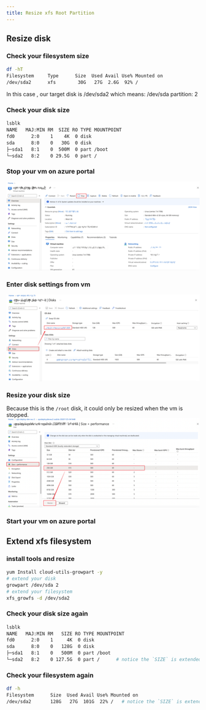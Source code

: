 ```yaml
---
title: Resize xfs Root Partition
---
```


## Resize disk
### Check your filesystem size
```bash
df -hT
Filesystem     Type      Size  Used Avail Use% Mounted on
/dev/sda2      xfs        30G   27G  2.6G  92% /
```
In this case , our target disk is  /dev/sda2
which means: /dev/sda partition: 2

### Check your disk size
```bash
lsblk
NAME   MAJ:MIN RM  SIZE RO TYPE MOUNTPOINT
fd0      2:0    1    4K  0 disk 
sda      8:0    0   30G  0 disk 
├─sda1   8:1    0  500M  0 part /boot
└─sda2   8:2    0 29.5G  0 part /
```

### Stop your vm on azure portal
![](./images/azure-stop-vm.png)

### Enter disk settings from vm
![](./images/azure-vm-disk.png)

### Resize your disk size
Because this is the `/root` disk, it could only be resized when the vm is stopped.
![](./images/azure-vm-resize-disk.png)

### Start your vm on azure portal

## Extend xfs filesystem

### install tools and resize
```bash
yum Install cloud-utils-growpart -y
# extend your disk
growpart /dev/sda 2
# extend your filesystem
xfs_growfs -d /dev/sda2
```

### Check your disk size again
```bash
lsblk
NAME   MAJ:MIN RM   SIZE RO TYPE MOUNTPOINT
fd0      2:0    1     4K  0 disk 
sda      8:0    0   128G  0 disk 
├─sda1   8:1    0   500M  0 part /boot
└─sda2   8:2    0 127.5G  0 part /      # notice the `SIZE` is extended
```

### Check your filesystem again
```bash
df -h
Filesystem      Size  Used Avail Use% Mounted on
/dev/sda2       128G   27G  101G  22% /   # notice the `SIZE` is extended
```

